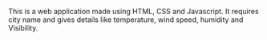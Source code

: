 This is a web application made using HTML, CSS and Javascript. 
It requires city name and gives details like temperature, wind speed, humidity and Visibility.
